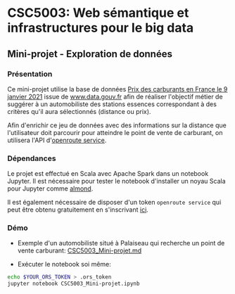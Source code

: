 # CSC5003: Web sémantique et infrastructures pour le big data

## Mini-projet - Exploration de données

### Présentation

Ce mini-projet utilise la base de données [Prix des carburants en France le 9 janvier 2021](https://www.data.gouv.fr/fr/datasets/r/087dfcbc-8119-4814-8412-d0a387fac561) issue de www.data.gouv.fr afin de réaliser l'objectif métier de suggérer à un automobiliste des stations essences correspondant à des critères qu'il aura sélectionnés (distance ou prix).

Afin d'enrichir ce jeu de données avec des informations sur la distance que l'utilisateur doit parcourir pour atteindre le point de vente de carburant, on utilisera l'API d'[openroute service](https://openrouteservice.org/).

### Dépendances
Le projet est effectué en Scala avec Apache Spark dans un notebook Jupyter. Il est nécessaire pour tester le notebook d'installer un noyau Scala pour Jupyter comme [almond](https://almond.sh/).

Il est également nécessaire de disposer d'un token `openroute service` qui peut être obtenu gratuitement en s'inscrivant [ici](https://openrouteservice.org/dev/#/signup).


### Démo
- Exemple d'un automobiliste situé à Palaiseau qui recherche un point de vente carburant:
[CSC5003_Mini-projet.md](CSC5003_Mini-projet.md)

- Exécuter le notebook soi même:
```bash
echo $YOUR_ORS_TOKEN > .ors_token
jupyter notebook CSC5003_Mini-projet.ipynb
```

